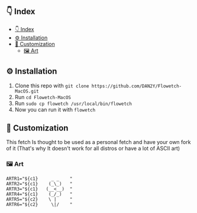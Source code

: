 ## 👇 Index

- [👇 Index](#-index)
- [⚙️ Installation](#️-installation)
- [🎨 Customization](#-customization)
  - [🖼️ Art](#️-art)

## ⚙️ Installation

1. Clone this repo with `git clone https://github.com/DAN2Y/Flowetch-MacOS.git`
2. Run `cd Flowetch-MacOS`
3. Run `sudo cp flowetch /usr/local/bin/flowetch`
4. Now you can run it with `flowetch`

## 🎨 Customization

This fetch Is thought to be used as a personal fetch and have your own fork of it (That's why It doesn't work for all distros or have a lot of ASCII art)

### 🖼️ Art

```shell
ARTR1="${c1}     _ _    "
ARTR2="${c1}    (_\_)   "
ARTR3="${c1}   (__<__)  "
ARTR4="${c1}    (_/_)   "
ARTR5="${c2}    \ |     "
ARTR6="${c2}     \|/    "
```
